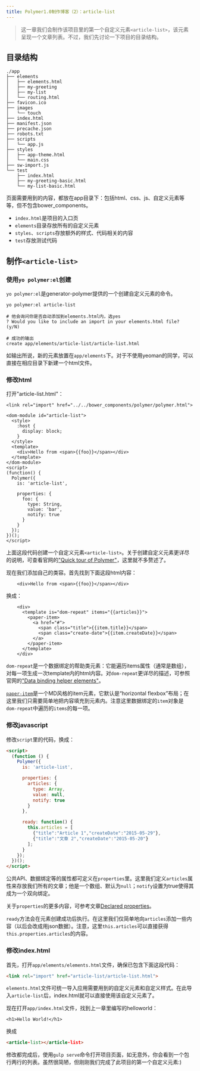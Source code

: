 ```yaml
---
title: Polymer1.0制作博客（2）：article-list
---
```


>这一章我们会制作该项目里的第一个自定义元素`<article-list>`，该元素呈现一个文章列表。不过，我们先讨论一下项目的目录结构。

## 目录结构

```
./app
├── elements
│   ├── elements.html
│   ├── my-greeting
│   ├── my-list
│   └── routing.html
├── favicon.ico
├── images
│   └── touch
├── index.html
├── manifest.json
├── precache.json
├── robots.txt
├── scripts
│   └── app.js
├── styles
│   ├── app-theme.html
│   └── main.css
├── sw-import.js
└── test
    ├── index.html
    ├── my-greeting-basic.html
    └── my-list-basic.html
```

页面需要用到的内容，都放在app目录下：包括html、css、js、自定义元素等等，但不包含bower_components。
* `index.html`是项目的入口页
* `elements`目录存放所有的自定义元素
* `styles`、`scripts`存放额外的样式、代码相关的内容
* `test`存放测试代码

## 制作`<article-list>`

### 使用`yo polymer:el`创建

`yo polymer:el`是generator-polymer提供的一个创建自定义元素的命令。

```
yo polymer:el article-list

# 他会询问你是否自动添加到elements.html内，选yes
? Would you like to include an import in your elements.html file? (y/N)

# 成功的输出
create app/elements/article-list/article-list.html
```

如输出所说，新的元素放置在`app/elements`下。对于不使用yeoman的同学，可以直接在相应目录下新建一个html文件。

### 修改html

打开"article-list.html"：

```
<link rel="import" href="../../bower_components/polymer/polymer.html">

<dom-module id="article-list">
  <style>
    :host {
      display: block;
    }
  </style>
  <template>
    <div>Hello from <span>{{foo}}</span></div>
  </template>
</dom-module>
<script>
(function() {
  Polymer({
    is: 'article-list',

    properties: {
      foo: {
        type: String,
        value: 'bar',
        notify: true
      }
    }
  });
})();
</script>
```

上面这段代码创建一个自定义元素`<article-list>`。关于创建自定义元素更详尽的说明，可查看官网的["Quick tour of Polymer"](https://www.polymer-project.org/1.0/docs/start/quick-tour.html)，这里就不多赘述了。

现在我们添加自己的类容。首先找到下面这段html内容：

```
    <div>Hello from <span>{{foo}}</span></div>
```

换成：

```
    <div>
      <template is="dom-repeat" items="{{articles}}">
        <paper-item>
          <a href="#">
            <span class="title">{{item.title}}</span>
            <span class="create-date">{{item.createDate}}</span>
          </a>
        </paper-item>
      </template>
    </div>
```

`dom-repeat`是一个数据绑定的帮助类元素：它能遍历items属性（通常是数组），对每一项生成一次template内的html内容。对`dom-repeat`更详尽的描述，可参照官网的["Data binding helper elements"](https://www.polymer-project.org/1.0/docs/devguide/templates.html#handling-events)。

[`paper-item`](https://elements.polymer-project.org/elements/paper-item)是一个MD风格的item元素，它默认是“horizontal flexbox”布局；在这里我们只需要简单地把内容填充到元素内。注意这里数据绑定的`item`对象是`dom-repeat`中遍历的`items`的每一项。

### 修改javascript
修改`script`里的代码，换成：

```html
<script>
  (function () {
    Polymer({
      is: 'article-list',

      properties: {
        articles: {
          type: Array,
          value: null,
          notify: true
        }
      },

      ready: function() {
        this.articles = [
          {"title":"Article 1","createDate":"2015-05-29"},
          {"title":"文章 2","createDate":"2015-05-20"}
        ];
      }
    });
  })();
</script>
```

公共API、数据绑定等的属性都可定义在`properties`里。这里我们定义`articles`属性来存放我们所有的文章；他是一个数组、默认为`null`；`notify`设置为true使得其成为一个双向绑定。

关于`properties`的更多内容，可参考文章[Declared properties](https://www.polymer-project.org/1.0/docs/devguide/properties.html)。

`ready`方法会在元素创建成功后执行。在这里我们仅简单地向`articles`添加一些内容（以后会改成用json数据）。注意，这里`this.articles`可以直接获得`this.properties.articles`的内容。

### 修改index.html
首先，打开`app/elements/elements.html`文件，确保已包含下面这段代码：

```html
<link rel="import" href="article-list/article-list.html">
```

`elements.html`文件可统一导入应用需要用到的自定义元素和自定义样式。在此导入`article-list`后，index.html就可以直接使用该自定义元素了。

现在打开`app/index.html`文件，找到上一章里编写的helloworld：

```
<h1>Hello World!</h1>
```

换成

```html
<article-list></article-list>
```

修改都完成后，使用`gulp serve`命令打开项目页面，如无意外，你会看到一个包行两行的列表。虽然很简陋，但刚刚我们完成了此项目的第一个自定义元素:)
